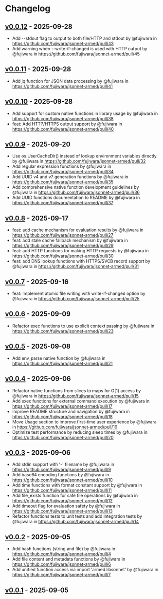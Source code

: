 # Changelog

## [v0.0.12](https://github.com/fujiwara/jsonnet-armed/compare/v0.0.11...v0.0.12) - 2025-09-28
- Add --stdout flag to output to both file/HTTP and stdout by @fujiwara in https://github.com/fujiwara/jsonnet-armed/pull/43
- Add warning when --write-if-changed is used with HTTP output by @fujiwara in https://github.com/fujiwara/jsonnet-armed/pull/45

## [v0.0.11](https://github.com/fujiwara/jsonnet-armed/compare/v0.0.10...v0.0.11) - 2025-09-28
- Add jq function for JSON data processing by @fujiwara in https://github.com/fujiwara/jsonnet-armed/pull/41

## [v0.0.10](https://github.com/fujiwara/jsonnet-armed/compare/v0.0.9...v0.0.10) - 2025-09-28
- Add support for custom native functions in library usage by @fujiwara in https://github.com/fujiwara/jsonnet-armed/pull/38
- feat: Add HTTP/HTTPS output support by @fujiwara in https://github.com/fujiwara/jsonnet-armed/pull/40

## [v0.0.9](https://github.com/fujiwara/jsonnet-armed/compare/v0.0.8...v0.0.9) - 2025-09-20
- Use os.UserCacheDir() instead of lookup environment variables directly. by @fujiwara in https://github.com/fujiwara/jsonnet-armed/pull/32
- Add regular expression functions by @fujiwara in https://github.com/fujiwara/jsonnet-armed/pull/34
- Add UUID v4 and v7 generation functions by @fujiwara in https://github.com/fujiwara/jsonnet-armed/pull/35
- Add comprehensive native function development guidelines by @fujiwara in https://github.com/fujiwara/jsonnet-armed/pull/36
- Add UUID functions documentation to README by @fujiwara in https://github.com/fujiwara/jsonnet-armed/pull/37

## [v0.0.8](https://github.com/fujiwara/jsonnet-armed/compare/v0.0.7...v0.0.8) - 2025-09-17
- feat: add cache mechanism for evaluation results by @fujiwara in https://github.com/fujiwara/jsonnet-armed/pull/27
- feat: add stale cache fallback mechanism by @fujiwara in https://github.com/fujiwara/jsonnet-armed/pull/29
- feat: add HTTP functions for making HTTP requests by @fujiwara in https://github.com/fujiwara/jsonnet-armed/pull/30
- feat: add DNS lookup functions with HTTPS/SVCB record support by @fujiwara in https://github.com/fujiwara/jsonnet-armed/pull/31

## [v0.0.7](https://github.com/fujiwara/jsonnet-armed/compare/v0.0.6...v0.0.7) - 2025-09-16
- feat: Implement atomic file writing with write-if-changed option by @fujiwara in https://github.com/fujiwara/jsonnet-armed/pull/25

## [v0.0.6](https://github.com/fujiwara/jsonnet-armed/compare/v0.0.5...v0.0.6) - 2025-09-09
- Refactor exec functions to use explicit context passing by @fujiwara in https://github.com/fujiwara/jsonnet-armed/pull/23

## [v0.0.5](https://github.com/fujiwara/jsonnet-armed/compare/v0.0.4...v0.0.5) - 2025-09-08
- Add env_parse native function by @fujiwara in https://github.com/fujiwara/jsonnet-armed/pull/21

## [v0.0.4](https://github.com/fujiwara/jsonnet-armed/compare/v0.0.3...v0.0.4) - 2025-09-06
- Refactor native functions from slices to maps for O(1) access by @fujiwara in https://github.com/fujiwara/jsonnet-armed/pull/15
- Add exec functions for external command execution by @fujiwara in https://github.com/fujiwara/jsonnet-armed/pull/17
- Improve README structure and navigation by @fujiwara in https://github.com/fujiwara/jsonnet-armed/pull/18
- Move Usage section to improve first-time user experience by @fujiwara in https://github.com/fujiwara/jsonnet-armed/pull/19
- Optimize test performance by reducing sleep times by @fujiwara in https://github.com/fujiwara/jsonnet-armed/pull/20

## [v0.0.3](https://github.com/fujiwara/jsonnet-armed/compare/v0.0.2...v0.0.3) - 2025-09-06
- Add stdin support with '-' filename by @fujiwara in https://github.com/fujiwara/jsonnet-armed/pull/9
- Add base64 encoding functions by @fujiwara in https://github.com/fujiwara/jsonnet-armed/pull/10
- Add time functions with format constant support by @fujiwara in https://github.com/fujiwara/jsonnet-armed/pull/11
- Add file_exists function for safe file operations by @fujiwara in https://github.com/fujiwara/jsonnet-armed/pull/12
- Add timeout flag for evaluation safety by @fujiwara in https://github.com/fujiwara/jsonnet-armed/pull/13
- Refactor functions tests to unit tests and add integration tests by @fujiwara in https://github.com/fujiwara/jsonnet-armed/pull/14

## [v0.0.2](https://github.com/fujiwara/jsonnet-armed/compare/v0.0.1...v0.0.2) - 2025-09-05
- Add hash functions (string and file) by @fujiwara in https://github.com/fujiwara/jsonnet-armed/pull/4
- Add file content and metadata functions by @fujiwara in https://github.com/fujiwara/jsonnet-armed/pull/6
- Add unified function access via import 'armed.libsonnet' by @fujiwara in https://github.com/fujiwara/jsonnet-armed/pull/7

## [v0.0.1](https://github.com/fujiwara/jsonnet-armed/commits/v0.0.1) - 2025-09-05
